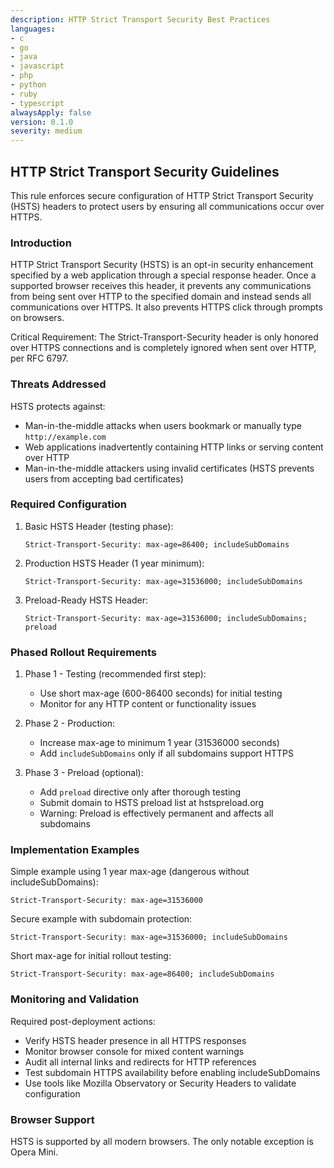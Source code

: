 ```yaml
---
description: HTTP Strict Transport Security Best Practices
languages:
- c
- go
- java
- javascript
- php
- python
- ruby
- typescript
alwaysApply: false
version: 0.1.0
severity: medium
---
```


## HTTP Strict Transport Security Guidelines

This rule enforces secure configuration of HTTP Strict Transport Security (HSTS) headers to protect users by ensuring all communications occur over HTTPS.

### Introduction

HTTP Strict Transport Security (HSTS) is an opt-in security enhancement specified by a web application through a special response header. Once a supported browser receives this header, it prevents any communications from being sent over HTTP to the specified domain and instead sends all communications over HTTPS. It also prevents HTTPS click through prompts on browsers.

Critical Requirement: The Strict-Transport-Security header is only honored over HTTPS connections and is completely ignored when sent over HTTP, per RFC 6797.

### Threats Addressed

HSTS protects against:
- Man-in-the-middle attacks when users bookmark or manually type `http://example.com`
- Web applications inadvertently containing HTTP links or serving content over HTTP
- Man-in-the-middle attackers using invalid certificates (HSTS prevents users from accepting bad certificates)

### Required Configuration

1. Basic HSTS Header (testing phase):
   ```
   Strict-Transport-Security: max-age=86400; includeSubDomains
   ```

2. Production HSTS Header (1 year minimum):
   ```
   Strict-Transport-Security: max-age=31536000; includeSubDomains
   ```

3. Preload-Ready HSTS Header:
   ```
   Strict-Transport-Security: max-age=31536000; includeSubDomains; preload
   ```

### Phased Rollout Requirements

1. Phase 1 - Testing (recommended first step):
   - Use short max-age (600-86400 seconds) for initial testing
   - Monitor for any HTTP content or functionality issues

2. Phase 2 - Production:
   - Increase max-age to minimum 1 year (31536000 seconds)
   - Add `includeSubDomains` only if all subdomains support HTTPS

3. Phase 3 - Preload (optional):
   - Add `preload` directive only after thorough testing
   - Submit domain to HSTS preload list at hstspreload.org
   - Warning: Preload is effectively permanent and affects all subdomains

### Implementation Examples

Simple example using 1 year max-age (dangerous without includeSubDomains):
```
Strict-Transport-Security: max-age=31536000
```

Secure example with subdomain protection:
```
Strict-Transport-Security: max-age=31536000; includeSubDomains
```

Short max-age for initial rollout testing:
```
Strict-Transport-Security: max-age=86400; includeSubDomains
```

### Monitoring and Validation

Required post-deployment actions:
- Verify HSTS header presence in all HTTPS responses
- Monitor browser console for mixed content warnings
- Audit all internal links and redirects for HTTP references
- Test subdomain HTTPS availability before enabling includeSubDomains
- Use tools like Mozilla Observatory or Security Headers to validate configuration

### Browser Support

HSTS is supported by all modern browsers. The only notable exception is Opera Mini.